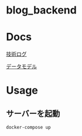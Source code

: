 # blog_backend

# Docs
[技術ログ](https://glowing-larch-a1d.notion.site/WINC-87c0c2e590d14445baf108d92d24206a)

[データモデル](https://glowing-larch-a1d.notion.site/866cf38b44824bd0949449c7f68cd834)

# Usage

## サーバーを起動
```
docker-compose up
```
